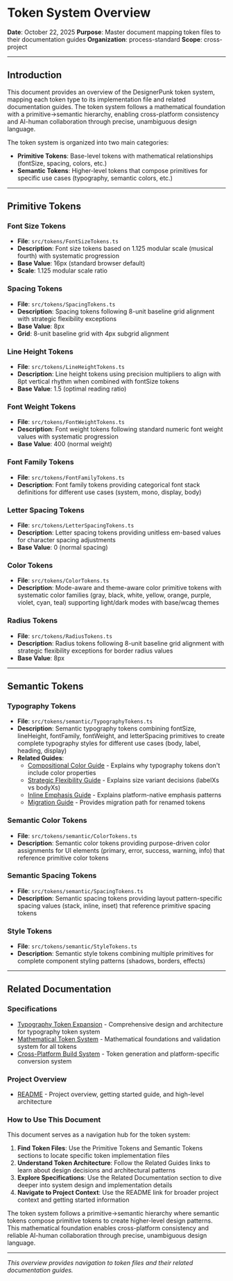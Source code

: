 # Token System Overview

**Date**: October 22, 2025
**Purpose**: Master document mapping token files to their documentation guides
**Organization**: process-standard
**Scope**: cross-project

---

## Introduction

This document provides an overview of the DesignerPunk token system, mapping each token type to its implementation file and related documentation guides. The token system follows a mathematical foundation with a primitive→semantic hierarchy, enabling cross-platform consistency and AI-human collaboration through precise, unambiguous design language.

The token system is organized into two main categories:
- **Primitive Tokens**: Base-level tokens with mathematical relationships (fontSize, spacing, colors, etc.)
- **Semantic Tokens**: Higher-level tokens that compose primitives for specific use cases (typography, semantic colors, etc.)

---

## Primitive Tokens

### Font Size Tokens

- **File**: `src/tokens/FontSizeTokens.ts`
- **Description**: Font size tokens based on 1.125 modular scale (musical fourth) with systematic progression
- **Base Value**: 16px (standard browser default)
- **Scale**: 1.125 modular scale ratio

### Spacing Tokens

- **File**: `src/tokens/SpacingTokens.ts`
- **Description**: Spacing tokens following 8-unit baseline grid alignment with strategic flexibility exceptions
- **Base Value**: 8px
- **Grid**: 8-unit baseline grid with 4px subgrid alignment

### Line Height Tokens

- **File**: `src/tokens/LineHeightTokens.ts`
- **Description**: Line height tokens using precision multipliers to align with 8pt vertical rhythm when combined with fontSize tokens
- **Base Value**: 1.5 (optimal reading ratio)

### Font Weight Tokens

- **File**: `src/tokens/FontWeightTokens.ts`
- **Description**: Font weight tokens following standard numeric font weight values with systematic progression
- **Base Value**: 400 (normal weight)

### Font Family Tokens

- **File**: `src/tokens/FontFamilyTokens.ts`
- **Description**: Font family tokens providing categorical font stack definitions for different use cases (system, mono, display, body)

### Letter Spacing Tokens

- **File**: `src/tokens/LetterSpacingTokens.ts`
- **Description**: Letter spacing tokens providing unitless em-based values for character spacing adjustments
- **Base Value**: 0 (normal spacing)

### Color Tokens

- **File**: `src/tokens/ColorTokens.ts`
- **Description**: Mode-aware and theme-aware color primitive tokens with systematic color families (gray, black, white, yellow, orange, purple, violet, cyan, teal) supporting light/dark modes with base/wcag themes

### Radius Tokens

- **File**: `src/tokens/RadiusTokens.ts`
- **Description**: Radius tokens following 8-unit baseline grid alignment with strategic flexibility exceptions for border radius values
- **Base Value**: 8px

---

## Semantic Tokens

### Typography Tokens

- **File**: `src/tokens/semantic/TypographyTokens.ts`
- **Description**: Semantic typography tokens combining fontSize, lineHeight, fontFamily, fontWeight, and letterSpacing primitives to create complete typography styles for different use cases (body, label, heading, display)
- **Related Guides**:
  - [Compositional Color Guide](../.kiro/specs/typography-token-expansion/compositional-color-guide.md) - Explains why typography tokens don't include color properties
  - [Strategic Flexibility Guide](../.kiro/specs/typography-token-expansion/strategic-flexibility-guide.md) - Explains size variant decisions (labelXs vs bodyXs)
  - [Inline Emphasis Guide](../.kiro/specs/typography-token-expansion/inline-emphasis-guide.md) - Explains platform-native emphasis patterns
  - [Migration Guide](../.kiro/specs/typography-token-expansion/migration-guide.md) - Provides migration path for renamed tokens

### Semantic Color Tokens

- **File**: `src/tokens/semantic/ColorTokens.ts`
- **Description**: Semantic color tokens providing purpose-driven color assignments for UI elements (primary, error, success, warning, info) that reference primitive color tokens

### Semantic Spacing Tokens

- **File**: `src/tokens/semantic/SpacingTokens.ts`
- **Description**: Semantic spacing tokens providing layout pattern-specific spacing values (stack, inline, inset) that reference primitive spacing tokens

### Style Tokens

- **File**: `src/tokens/semantic/StyleTokens.ts`
- **Description**: Semantic style tokens combining multiple primitives for complete component styling patterns (shadows, borders, effects)

---

## Related Documentation

### Specifications

- [Typography Token Expansion](../.kiro/specs/typography-token-expansion/design.md) - Comprehensive design and architecture for typography token system
- [Mathematical Token System](../.kiro/specs/mathematical-token-system/design.md) - Mathematical foundations and validation system for all tokens
- [Cross-Platform Build System](../.kiro/specs/cross-platform-build-system/design.md) - Token generation and platform-specific conversion system

### Project Overview

- [README](../README.md) - Project overview, getting started guide, and high-level architecture

### How to Use This Document

This document serves as a navigation hub for the token system:

1. **Find Token Files**: Use the Primitive Tokens and Semantic Tokens sections to locate specific token implementation files
2. **Understand Token Architecture**: Follow the Related Guides links to learn about design decisions and architectural patterns
3. **Explore Specifications**: Use the Related Documentation section to dive deeper into system design and implementation details
4. **Navigate to Project Context**: Use the README link for broader project context and getting started information

The token system follows a primitive→semantic hierarchy where semantic tokens compose primitive tokens to create higher-level design patterns. This mathematical foundation enables cross-platform consistency and reliable AI-human collaboration through precise, unambiguous design language.

---

*This overview provides navigation to token files and their related documentation guides.*
